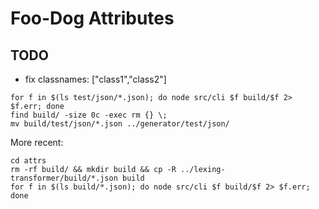 # Foo-Dog Attributes

## TODO
- fix classnames: [&quot;class1&quot;,&quot;class2&quot;]

```
for f in $(ls test/json/*.json); do node src/cli $f build/$f 2> $f.err; done
find build/ -size 0c -exec rm {} \;
mv build/test/json/*.json ../generator/test/json/
```

More recent:
```
cd attrs
rm -rf build/ && mkdir build && cp -R ../lexing-transformer/build/*.json build
for f in $(ls build/*.json); do node src/cli $f build/$f 2> $f.err; done
```